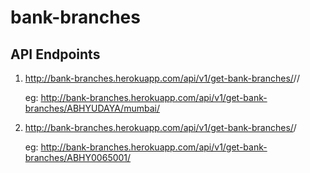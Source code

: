 # bank-branches

## API Endpoints
  1. http://bank-branches.herokuapp.com/api/v1/get-bank-branches/<bank-name>/<city-name>/

      eg: http://bank-branches.herokuapp.com/api/v1/get-bank-branches/ABHYUDAYA/mumbai/

  2. http://bank-branches.herokuapp.com/api/v1/get-bank-branches/<ifsc-code>/

      eg: http://bank-branches.herokuapp.com/api/v1/get-bank-branches/ABHY0065001/
